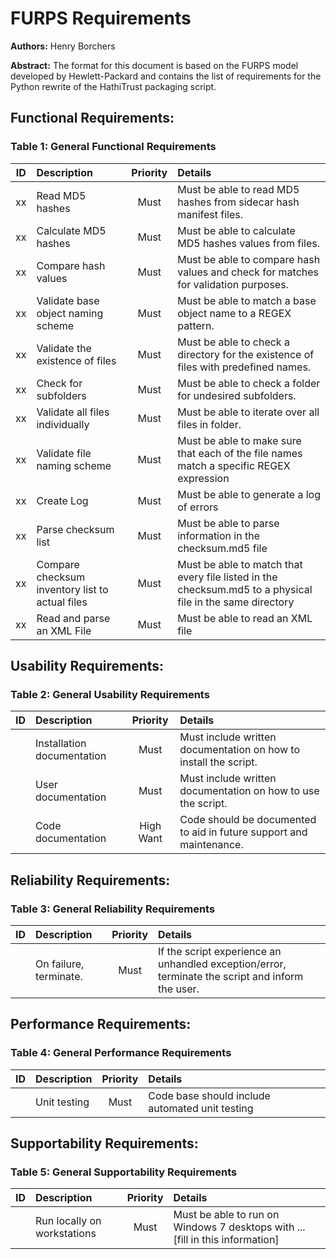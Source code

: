 # FURPS Requirements
**Authors:** Henry Borchers

**Abstract:** The format for this document is based on the FURPS model developed by Hewlett-Packard and contains the 
list of requirements for the Python rewrite of the HathiTrust packaging script. 


## Functional Requirements:

### Table 1: General Functional Requirements

| ID   | Description           | Priority | Details                               |
| ---- |:----------------------| :------: | :------------------------------------ |
| xx   | Read MD5 hashes                                 | Must     | Must be able to read MD5 hashes from sidecar hash manifest files. |
| xx   | Calculate MD5 hashes                            | Must     | Must be able to calculate MD5 hashes values from files. |
| xx   | Compare hash values                             | Must     | Must be able to compare hash values and check for matches for validation purposes.  |
| xx   | Validate base object naming scheme              | Must     | Must be able to match a base object name to a REGEX pattern.   |
| xx   | Validate the existence of files                 | Must     | Must be able to check a directory for the existence of files with predefined names.  |
| xx   | Check for subfolders                            | Must     | Must be able to check a folder for undesired subfolders. |
| xx   | Validate all files individually                 | Must     | Must be able to iterate over all files in folder. |
| xx   | Validate file naming scheme                     | Must     | Must be able to make sure that each of the file names match a specific REGEX expression |
| xx   | Create Log                                      | Must     | Must be able to generate a log of errors |
| xx   | Parse checksum list                             | Must     | Must be able to parse information in the checksum.md5 file  |
| xx   | Compare checksum inventory list to actual files | Must     | Must be able to match that every file listed in the checksum.md5 to a physical file in the same directory |
| xx   | Read and parse an XML File                      | Must     | Must be able to read an XML file  |

## Usability Requirements:

### Table 2: General Usability Requirements

| ID   | Description           | Priority | Details                               |
| ---- |:----------------------| :------: | :------------------------------------ |
|      |  Installation documentation                      | Must        | Must include written documentation on how to install the script.   |
|      |  User documentation                              | Must        | Must include written documentation on how to use the script.   |
|      |  Code documentation                              | High Want   | Code should be documented to aid in future support and maintenance.               |


## Reliability Requirements:

### Table 3: General Reliability Requirements

| ID   | Description           | Priority | Details                               |
| ---- |:----------------------| :------: | :------------------------------------ |
|      |  On failure, terminate.                          | Must     | If the script experience an unhandled exception/error, terminate the script and inform the user. |


Performance Requirements:
-------------------------

### Table 4: General Performance Requirements

| ID   | Description           | Priority | Details                               |
| ---- |:----------------------| :------: | :------------------------------------ |
|      |  Unit testing                                    | Must     |  Code base should include automated unit testing  |


## Supportability Requirements:

### Table 5: General Supportability Requirements

| ID   | Description           | Priority | Details                               |
| ---- |:----------------------| :------: | :------------------------------------ |
|      | Run locally on workstations                      | Must     | Must be able to run on Windows 7 desktops with ... [fill in this information]  |


